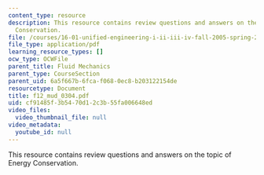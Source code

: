 ```yaml
---
content_type: resource
description: This resource contains review questions and answers on the topic of Energy
  Conservation.
file: /courses/16-01-unified-engineering-i-ii-iii-iv-fall-2005-spring-2006/cf91485f3b5470d12c3b55fa006648ed_f12_mud_0304.pdf
file_type: application/pdf
learning_resource_types: []
ocw_type: OCWFile
parent_title: Fluid Mechanics
parent_type: CourseSection
parent_uid: 6a5f667b-6fca-f068-0ec8-b203122154de
resourcetype: Document
title: f12_mud_0304.pdf
uid: cf91485f-3b54-70d1-2c3b-55fa006648ed
video_files:
  video_thumbnail_file: null
video_metadata:
  youtube_id: null
---
```

This resource contains review questions and answers on the topic of Energy Conservation.

